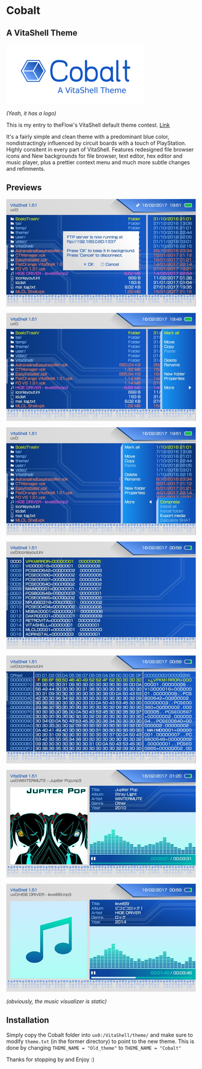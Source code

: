 # Cobalt
## A VitaShell Theme

![image](CobaltLogoS.png)

*(Yeah, it has a logo)*

This is my entry to theFlow's VitaShell default theme contest. [Link](http://wololo.net/talk/viewtopic.php?f=116&t=47830&sid=8b890dbb3668cc097cb76f8f8ed849c8)

It's a fairly simple and clean theme with a predominant blue color, nondistractingly influenced by circuit boards with a touch of PlayStation. Highly consitent in every part of VitaShell.
Features redesigned file browser icons and New backgrounds for file browser, text editor, hex editor and music player, plus a prettier context menu and much more subtle changes and refinments.

## Previews

![image](Previews/PreviewGeneral.jpg)

![image](Previews/PreviewContext.jpg)

![image](Previews/PreviewContextMore.jpg)

![image](Previews/PreviewTextEditor.jpg)

![image](Previews/PreviewHexEditor.jpg)

![image](Previews/PreviewMusicPlayer.jpg)

![image](Previews/PreviewMusicPlayerNoCover.jpg)

*(obviously, the music visualizer is static)*

## Installation

Simply copy the Cobalt folder into `ux0:/VitaShell/theme/` and make sure to modify `theme.txt` (in the former directory) to point to the new theme. This is done by changing `THEME_NAME = "Old_theme"` to `THEME_NAME = "Cobalt"`

Thanks for stopping by and Enjoy :)


